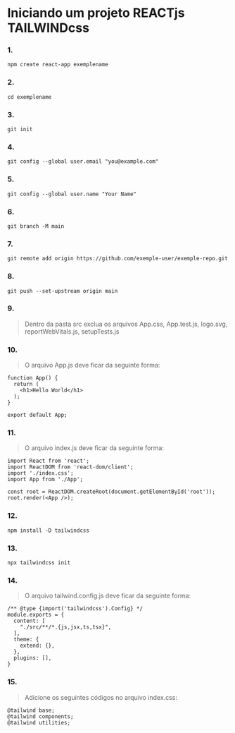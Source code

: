 # Iniciando um projeto REACTjs TAILWINDcss

### 1.
``` NPM
npm create react-app exemplename
```

### 2.
``` CMD
cd exemplename
```

### 3.
``` GIT
git init
```

### 4.
``` GIT
git config --global user.email "you@example.com"
```

### 5.
``` GIT
git config --global user.name "Your Name"
```

### 6.
``` GIT
git branch -M main 
```

### 7.
``` GIT
git remote add origin https://github.com/exemple-user/exemple-repo.git
```

### 8.
``` GIT
git push --set-upstream origin main
```

### 9.
> Dentro da pasta src exclua os arquivos App.css, App.test.js, logo.svg, reportWebVitals.js, setupTests.js

### 10.
> O arquivo App.js deve ficar da seguinte forma:
``` JS
function App() {
  return (
    <h1>Hello World</h1> 
  );
}

export default App;
```

### 11.
> O arquivo index.js deve ficar da seguinte forma:
``` JS
import React from 'react';
import ReactDOM from 'react-dom/client';
import './index.css';
import App from './App';

const root = ReactDOM.createRoot(document.getElementById('root'));
root.render(<App />);
```

### 12.
``` NPM
npm install -D tailwindcss
```

### 13.
``` NPM
npx tailwindcss init
```

### 14.
> O arquivo tailwind.config.js deve ficar da seguinte forma:
``` JS
/** @type {import('tailwindcss').Config} */
module.exports = {
  content: [
    "./src/**/*.{js,jsx,ts,tsx}",
  ],
  theme: {
    extend: {},
  },
  plugins: [],
}
```

### 15.
> Adicione os seguintes códigos no arquivo index.css:
``` JS
@tailwind base;
@tailwind components;
@tailwind utilities;
```